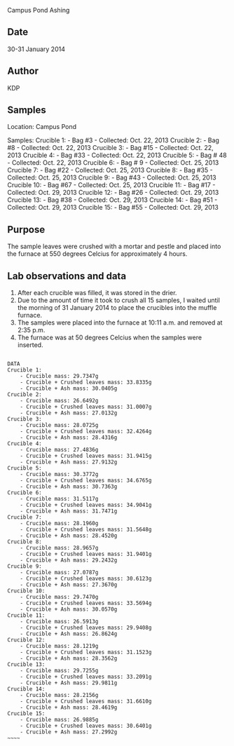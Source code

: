 Campus Pond Ashing

## Date

30-31 January 2014

## Author

KDP

## Samples

Location: Campus Pond

Samples:
Crucible 1: 
	- Bag #3
	- Collected: Oct. 22, 2013
Crucible 2:
	- Bag #8
	- Collected: Oct. 22, 2013
Crucible 3:
	- Bag #15
	- Collected: Oct. 22, 2013
Crucible 4:
	- Bag #33
	- Collected: Oct. 22, 2013
Crucible 5:
	- Bag # 48
	- Collected: Oct. 22, 2013
Crucible 6:
	- Bag # 9
	- Collected: Oct. 25, 2013
Crucible 7:
	- Bag #22
	- Collected: Oct. 25, 2013
Crucible 8:
	- Bag #35
	- Collected: Oct. 25, 2013
Crucible 9:
	- Bag #43
	- Collected: Oct. 25, 2013
Crucible 10:
	- Bag #67
	- Collected: Oct. 25, 2013
Crucible 11:
	- Bag #17
	- Collected: Oct. 29, 2013
Crucible 12:
	- Bag #26
	- Collected: Oct. 29, 2013
Crucible 13:
	- Bag #38
	- Collected: Oct. 29, 2013
Crucible 14:
	- Bag #51
	- Collected: Oct. 29, 2013
Crucible 15:
	- Bag #55
	- Collected: Oct. 29, 2013

## Purpose

The sample leaves were crushed with a mortar and pestle and placed into the furnace at 550 degrees Celcius for approximately 4 hours.

## Lab observations and data

1. After each crucible was filled, it was stored in the drier.
2. Due to the amount of time it took to crush all 15 samples, I waited until the morning of 31 January 2014 to place the crucibles into the muffle furnace.
3. The samples were placed into the furnace at 10:11 a.m. and removed at 2:35 p.m.
4. The furnace was at 50 degrees Celcius when the samples were inserted. 


~~~~~

DATA 
Crucible 1:
	- Crucible mass: 29.7347g
	- Crucible + Crushed leaves mass: 33.8335g
	- Crucible + Ash mass: 30.0405g
Crucible 2:
	- Crucible mass: 26.6492g
	- Crucible + Crushed leaves mass: 31.0007g
	- Crucible + Ash mass: 27.0132g
Crucible 3:
	- Crucible mass: 28.0725g
	- Crucible + Crushed leaves mass: 32.4264g
	- Crucible + Ash mass: 28.4316g
Crucible 4:
	- Crucible mass: 27.4836g
	- Crucible + Crushed leaves mass: 31.9415g
	- Crucible + Ash mass: 27.9132g
Crucible 5:
	- Crucible mass: 30.3772g 
	- Crucible + Crushed leaves mass: 34.6765g
	- Crucible + Ash mass: 30.7363g
Crucible 6:
	- Crucible mass: 31.5117g
	- Crucible + Crushed leaves mass: 34.9041g
	- Crucible + Ash mass: 31.7471g
Crucible 7:
	- Crucible mass: 28.1960g 
	- Crucible + Crushed leaves mass: 31.5648g
	- Crucible + Ash mass: 28.4520g
Crucible 8:
	- Crucible mass: 28.9657g
	- Crucible + Crushed leaves mass: 31.9401g
	- Crucible + Ash mass: 29.2432g
Crucible 9:
	- Crucible mass: 27.0787g
	- Crucible + Crushed leaves mass: 30.6123g
	- Crucible + Ash mass: 27.3670g
Crucible 10:
	- Crucible mass: 29.7470g
	- Crucible + Crushed leaves mass: 33.5694g
	- Crucible + Ash mass: 30.0570g
Crucible 11:
	- Crucible mass: 26.5913g
	- Crucible + Crushed leaves mass: 29.9408g 
	- Crucible + Ash mass: 26.8624g
Crucible 12:
	- Crucible mass: 28.1219g
	- Crucible + Crushed leaves mass: 31.1523g
	- Crucible + Ash mass: 28.3562g
Crucible 13:
	- Crucible mass: 29.7255g
	- Crucible + Crushed leaves mass: 33.2091g
	- Crucible + Ash mass: 29.9811g
Crucible 14:
	- Crucible mass: 28.2156g
	- Crucible + Crushed leaves mass: 31.6610g
	- Crucible + Ash mass: 28.4619g
Crucible 15:
	- Crucible mass: 26.9885g
	- Crucible + Crushed leaves mass: 30.6401g
	- Crucible + Ash mass: 27.2992g
~~~~

